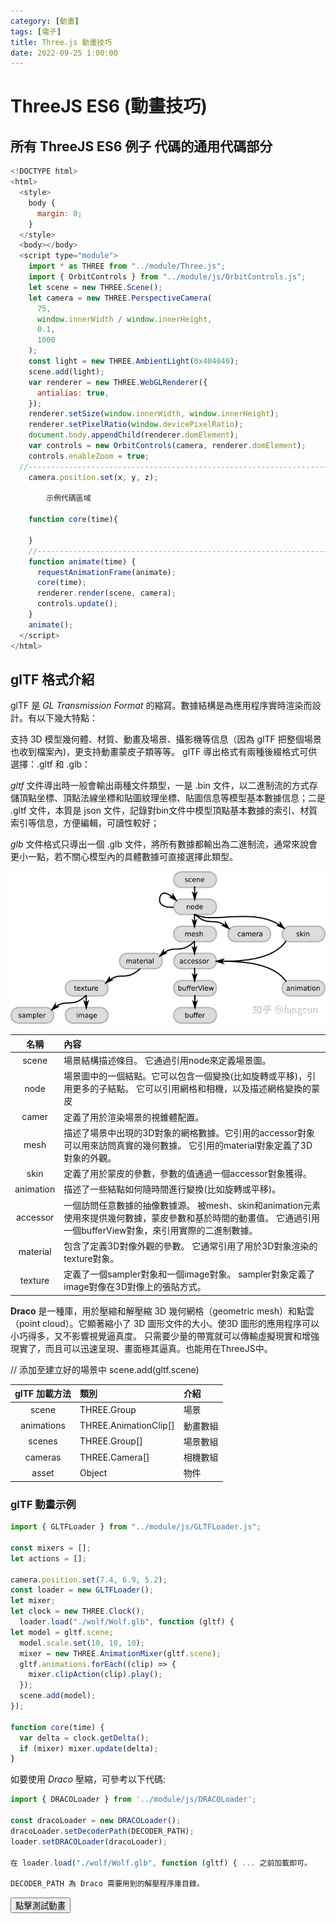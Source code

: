 ```yaml
---
category: [動畫]
tags: [電子]
title: Three.js 動畫技巧
date: 2022-09-25 1:00:00
---
```


<style>
  table {
    width: 100%
    }
  td {
    vertical-align: center;
    text-align: center;
  }
  table.inputT{
    margin: 10px;
    width: auto;
    margin-left: auto;
    margin-right: auto;
    border: none;
  }
  input{
    text-align: center;
    padding: 0px 10px;
  }
  iframe{
    width: 100%;
    display: block;
    border-style:none;
    overflow:hidden
  }
</style>
<script>
function setFrame(id, src){
document.getElementById(id).src="../assets/html/" + src;
}

function gltf(){
setFrame("gltf","gltf/gltf.html");
}

</script>

# ThreeJS ES6 (動畫技巧)

## 所有 ThreeJS ES6 例子 代碼的通用代碼部分

```js
<!DOCTYPE html>
<html>
  <style>
    body {
      margin: 0;
    }
  </style>
  <body></body>
  <script type="module">
    import * as THREE from "../module/Three.js";
    import { OrbitControls } from "../module/js/OrbitControls.js";
    let scene = new THREE.Scene();
    let camera = new THREE.PerspectiveCamera(
      75,
      window.innerWidth / window.innerHeight,
      0.1,
      1000
    );
    const light = new THREE.AmbientLight(0x404040);
    scene.add(light);
    var renderer = new THREE.WebGLRenderer({
      antialias: true,
    });
    renderer.setSize(window.innerWidth, window.innerHeight);
    renderer.setPixelRatio(window.devicePixelRatio);
    document.body.appendChild(renderer.domElement);
    var controls = new OrbitControls(camera, renderer.domElement);
    controls.enableZoom = true;
  //-----------------------------------------------------------------------------------
    camera.position.set(x, y, z);

        示例代碼區域

    function core(time){

    }
	//-----------------------------------------------------------------------------------
    function animate(time) {
      requestAnimationFrame(animate);
      core(time);
      renderer.render(scene, camera);
      controls.update();
    }
    animate();
  </script>
</html>
```

## glTF 格式介紹

glTF 是 *GL Transmission Format* 的縮寫。數據結構是為應用程序實時渲染而設計。有以下幾大特點：

 支持 3D 模型幾何體、材質、動畫及場景、攝影機等信息（因為 glTF 把整個場景
也收到檔案內)，更支持動畫蒙皮子類等等。
 glTF 導出格式有兩種後綴格式可供選擇：.gltf 和 .glb：

 *gltf* 文件導出時一般會輸出兩種文件類型，一是 .bin 文件，以二進制流的方式存儲頂點坐標、頂點法線坐標和貼圖紋理坐標、貼圖信息等模型基本數據信息；二是 .gltf 文件，本質是 json 文件，記錄對bin文件中模型頂點基本數據的索引、材質索引等信息，方便編輯，可讀性較好；

 *glb* 文件格式只導出一個 .glb 文件，將所有數據都輸出為二進制流，通常來說會更小一點，若不關心模型內的具體數據可直接選擇此類型。

![Alt text](../assets/img/3d/gltf.jpg)

|名稱|內容|
|:---:|:---|
|scene|場景結構描述條目。 它通過引用node來定義場景圖。|
|node|場景圖中的一個結點。它可以包含一個變換(比如旋轉或平移)，引用更多的子結點。 它可以引用網格和相機，以及描述網格變換的蒙皮|
|camer|定義了用於渲染場景的視錐體配置。|
|mesh|描述了場景中出現的3D對象的網格數據。它引用的accessor對象可以用來訪問真實的幾何數據。 它引用的material對象定義了3D對象的外觀。|
|skin|定義了用於蒙皮的參數，參數的值通過一個accessor對象獲得。|
|animation|描述了一些結點如何隨時間進行變換(比如旋轉或平移)。|
|accessor|一個訪問任意數據的抽像數據源。 被mesh、skin和animation元素使用來提供幾何數據，蒙皮參數和基於時間的動畫值。 它通過引用一個bufferView對象，來引用實際的二進制數據。|
|material|包含了定義3D對像外觀的參數。 它通常引用了用於3D對象渲染的texture對象。|
|texture|定義了一個sampler對象和一個image對象。 sampler對象定義了image對像在3D對像上的張貼方式。|


**Draco** 是一種庫，用於壓縮和解壓縮 3D 幾何網格（geometric mesh）和點雲（point cloud）。它顯著縮小了 3D 圖形文件的大小。使3D 圖形的應用程序可以小巧得多，又不影響視覺逼真度。 只需要少量的帶寬就可以傳輸虛擬現實和增強現實了，而且可以迅速呈現、畫面極其逼真。也能用在ThreeJS中。


// 添加至建立好的場景中 scene.add(gltf.scene)

|glTF 加載方法|類別|介紹|
|:---:|:---|:---|
|scene|THREE.Group|場景|
|animations|THREE.AnimationClip[]|動畫數組|
|scenes|THREE.Group[]|場景數組|
|cameras|THREE.Camera[]|相機數組|
|asset|Object|物件|




### glTF 動畫示例

```js
import { GLTFLoader } from "../module/js/GLTFLoader.js";

const mixers = [];
let actions = [];

camera.position.set(7.4, 6.9, 5.2);
const loader = new GLTFLoader();
let mixer;
let clock = new THREE.Clock();
  loader.load("./wolf/Wolf.glb", function (gltf) {
let model = gltf.scene;
  model.scale.set(10, 10, 10);
  mixer = new THREE.AnimationMixer(gltf.scene);
  gltf.animations.forEach((clip) => {
    mixer.clipAction(clip).play();
  });
  scene.add(model);
});

function core(time) {
  var delta = clock.getDelta();
  if (mixer) mixer.update(delta);
}
```

如要使用 *Draco* 壓縮，可參考以下代碼:

```js
import { DRACOLoader } from '../module/js/DRACOLoader';

const dracoLoader = new DRACOLoader();
dracoLoader.setDecoderPath(DECODER_PATH);
loader.setDRACOLoader(dracoLoader);

在 loader.load("./wolf/Wolf.glb", function (gltf) { ... 之前加載即可。

DECODER_PATH 為 Draco 需要用到的解壓程序庫目錄。
```

<div>
<button onclick="gltf()">點擊測試動畫</button>
<iframe id="gltf" height="300px"></iframe>
</div>